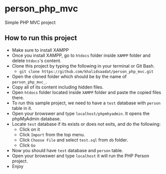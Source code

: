 # person_php_mvc
Simple PHP MVC project

## How to run this project
- Make sure to install XAMPP
- Once you install XAMPP, go to `htdocs` folder inside `XAMPP` folder and delete `htdocs`'s content.
- Clone this project by typing the following in your terminal or Git Bash.
    - `git clone https://github.com/khalidsaadat/person_php_mvc.git`
- Open the cloned folder which should be by the name of `person_php_mvc_`.
- Copy all of its content including hidden files.
- Open `htdocs` folder located inside `XAMPP` folder and paste the copied files there.
- To run this sample project, we need to have a `test` database with `person` table in it.
- Open your browswer and type `localhost/phpmhyadmin`. It opens the phpMyAdmin database.
- Locate `test` database if its exists or does not exits, and do the following:
    - Click on it
    - Click `Import` from the top menu.
    - Click `Choose File` and select `test.sql` from `db` folder.
    - Click `Go`
- Now you should have `test` database and `person` table.
- Open your browswer and type `localhost` it will run the PHP Person project.
- Enjoy
